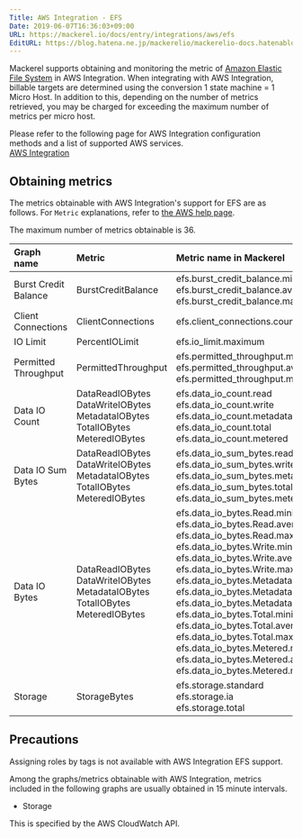 ```yaml
---
Title: AWS Integration - EFS
Date: 2019-06-07T16:36:03+09:00
URL: https://mackerel.io/docs/entry/integrations/aws/efs
EditURL: https://blog.hatena.ne.jp/mackerelio/mackerelio-docs.hatenablog.mackerel.io/atom/entry/17680117127188503127
---
```


Mackerel supports obtaining and monitoring the metric of <a href="https://aws.amazon.com/en/efs/" target="_blank">Amazon Elastic File System</a> in AWS Integration. When integrating with AWS Integration, billable targets are determined using the conversion 1 state machine = 1 Micro Host. In addition to this, depending on the number of metrics retrieved, you may be charged for exceeding the maximum number of metrics per micro host.

Please refer to the following page for AWS Integration configuration methods and a list of supported AWS services.<br>
<a href="https://mackerel.io/docs/entry/integrations/aws">AWS Integration</a>


## Obtaining metrics
The metrics obtainable with AWS Integration's support for EFS are as follows. For `Metric` explanations, refer to <a href="https://docs.aws.amazon.com/en_us/step-functions/latest/dg/procedure-cw-metrics.html" target="_blank">the AWS help page</a>.

The maximum number of metrics obtainable is 36.

|Graph name|Metric|Metric name in Mackerel|Unit|Statistics|
|:--|:--|:--|:--|:--|
|Burst Credit Balance|BurstCreditBalance|efs.burst_credit_balance.minimum<br>efs.burst_credit_balance.average<br>efs.burst_credit_balance.maximum|bytes|Mminimum<br>Average<br>Maximum|
|Client Connections|ClientConnections|efs.client_connections.count|integer|Sum|
|IO Limit|PercentIOLimit|efs.io_limit.maximum|percentage|Maximum|
|Permitted Throughput|PermittedThroughput|efs.permitted_throughput.minimum<br>efs.permitted_throughput.average<br>efs.permitted_throughput.maximum|bytes/sec|Minimum<br>Average<br>Maximum|
|Data IO Count|DataReadIOBytes<br>DataWriteIOBytes<br>MetadataIOBytes<br>TotalIOBytes<br>MeteredIOBytes|efs.data_io_count.read<br>efs.data_io_count.write<br>efs.data_io_count.metadata<br>efs.data_io_count.total<br>efs.data_io_count.metered|integer|SampleCount|
|Data IO Sum Bytes|DataReadIOBytes<br>DataWriteIOBytes<br>MetadataIOBytes<br>TotalIOBytes<br>MeteredIOBytes|efs.data_io_sum_bytes.read<br>efs.data_io_sum_bytes.write<br>efs.data_io_sum_bytes.metadata<br>efs.data_io_sum_bytes.total<br>efs.data_io_sum_bytes.metered|bytes|Sum|
|Data IO Bytes|DataReadIOBytes<br>DataWriteIOBytes<br>MetadataIOBytes<br>TotalIOBytes<br>MeteredIOBytes|efs.data_io_bytes.Read.minimum<br>efs.data_io_bytes.Read.average<br>efs.data_io_bytes.Read.maximum<br>efs.data_io_bytes.Write.minimum<br>efs.data_io_bytes.Write.average<br>efs.data_io_bytes.Write.maximum<br>efs.data_io_bytes.Metadata.minimum<br>efs.data_io_bytes.Metadata.average<br>efs.data_io_bytes.Metadata.maximum<br>efs.data_io_bytes.Total.minimum<br>efs.data_io_bytes.Total.average<br>efs.data_io_bytes.Total.maximum<br>efs.data_io_bytes.Metered.minimum<br>efs.data_io_bytes.Metered.average<br>efs.data_io_bytes.Metered.maximum|bytes|Minimum<br>Average<br>Maximum|
|Storage|StorageBytes|efs.storage.standard<br>efs.storage.ia<br>efs.storage.total|bytes|Sum|

<h2 id="notes">Precautions</h2>

Assigning roles by tags is not available with AWS Integration EFS support.

Among the graphs/metrics obtainable with AWS Integration, metrics included in the following graphs are usually obtained in 15 minute intervals.

* Storage

This is specified by the AWS CloudWatch API.

